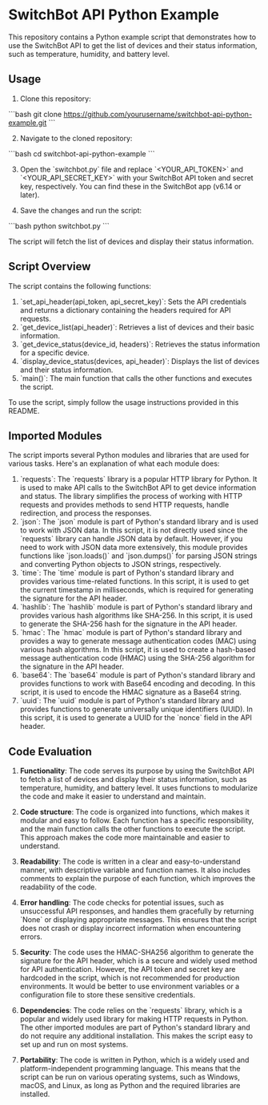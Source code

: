 # SwitchBot API Python Example

This repository contains a Python example script that demonstrates how to use the SwitchBot API to get the list of devices and their status information, such as temperature, humidity, and battery level.

## Usage

1. Clone this repository:

\`\`\`bash
git clone https://github.com/yourusername/switchbot-api-python-example.git
\`\`\`

2. Navigate to the cloned repository:

\`\`\`bash
cd switchbot-api-python-example
\`\`\`

3. Open the \`switchbot.py\` file and replace \`<YOUR_API_TOKEN>\` and \`<YOUR_API_SECRET_KEY>\` with your SwitchBot API token and secret key, respectively. You can find these in the SwitchBot app (v6.14 or later).

4. Save the changes and run the script:

\`\`\`bash
python switchbot.py
\`\`\`

The script will fetch the list of devices and display their status information.

## Script Overview

The script contains the following functions:

1. \`set_api_header(api_token, api_secret_key)\`: Sets the API credentials and returns a dictionary containing the headers required for API requests.
2. \`get_device_list(api_header)\`: Retrieves a list of devices and their basic information.
3. \`get_device_status(device_id, headers)\`: Retrieves the status information for a specific device.
4. \`display_device_status(devices, api_header)\`: Displays the list of devices and their status information.
5. \`main()\`: The main function that calls the other functions and executes the script.

To use the script, simply follow the usage instructions provided in this README.


## Imported Modules

The script imports several Python modules and libraries that are used for various tasks. Here's an explanation of what each module does:

1. \`requests\`: The \`requests\` library is a popular HTTP library for Python. It is used to make API calls to the SwitchBot API to get device information and status. The library simplifies the process of working with HTTP requests and provides methods to send HTTP requests, handle redirection, and process the responses.
2. \`json\`: The \`json\` module is part of Python's standard library and is used to work with JSON data. In this script, it is not directly used since the \`requests\` library can handle JSON data by default. However, if you need to work with JSON data more extensively, this module provides functions like \`json.loads()\` and \`json.dumps()\` for parsing JSON strings and converting Python objects to JSON strings, respectively.
3. \`time\`: The \`time\` module is part of Python's standard library and provides various time-related functions. In this script, it is used to get the current timestamp in milliseconds, which is required for generating the signature for the API header.
4. \`hashlib\`: The \`hashlib\` module is part of Python's standard library and provides various hash algorithms like SHA-256. In this script, it is used to generate the SHA-256 hash for the signature in the API header.
5. \`hmac\`: The \`hmac\` module is part of Python's standard library and provides a way to generate message authentication codes (MAC) using various hash algorithms. In this script, it is used to create a hash-based message authentication code (HMAC) using the SHA-256 algorithm for the signature in the API header.
6. \`base64\`: The \`base64\` module is part of Python's standard library and provides functions to work with Base64 encoding and decoding. In this script, it is used to encode the HMAC signature as a Base64 string.
7. \`uuid\`: The \`uuid\` module is part of Python's standard library and provides functions to generate universally unique identifiers (UUID). In this script, it is used to generate a UUID for the \`nonce\` field in the API header.


## Code Evaluation

1. **Functionality**: The code serves its purpose by using the SwitchBot API to fetch a list of devices and display their status information, such as temperature, humidity, and battery level. It uses functions to modularize the code and make it easier to understand and maintain.

2. **Code structure**: The code is organized into functions, which makes it modular and easy to follow. Each function has a specific responsibility, and the main function calls the other functions to execute the script. This approach makes the code more maintainable and easier to understand.

3. **Readability**: The code is written in a clear and easy-to-understand manner, with descriptive variable and function names. It also includes comments to explain the purpose of each function, which improves the readability of the code.

4. **Error handling**: The code checks for potential issues, such as unsuccessful API responses, and handles them gracefully by returning \`None\` or displaying appropriate messages. This ensures that the script does not crash or display incorrect information when encountering errors.

5. **Security**: The code uses the HMAC-SHA256 algorithm to generate the signature for the API header, which is a secure and widely used method for API authentication. However, the API token and secret key are hardcoded in the script, which is not recommended for production environments. It would be better to use environment variables or a configuration file to store these sensitive credentials.

6. **Dependencies**: The code relies on the \`requests\` library, which is a popular and widely used library for making HTTP requests in Python. The other imported modules are part of Python's standard library and do not require any additional installation. This makes the script easy to set up and run on most systems.

7. **Portability**: The code is written in Python, which is a widely used and platform-independent programming language. This means that the script can be run on various operating systems, such as Windows, macOS, and Linux, as long as Python and the required libraries are installed.
